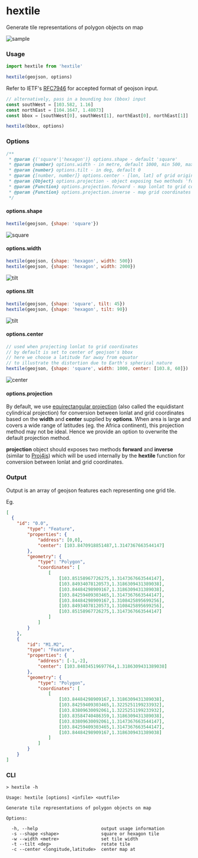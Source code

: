 # hextile
Generate tile representations of polygon objects on map

![sample](static/sample.png)

### Usage
```javascript
import hextile from 'hextile'

hextile(geojson, options)
```

Refer to IETF's [RFC7946](https://tools.ietf.org/html/rfc7946) for accepted format of geojson input.

```javascript
// alternatively, pass in a bounding box (bbox) input
const southWest = [103.582, 1.16]
const northEast = [104.1647, 1.48073]
const bbox = [southWest[0], southWest[1], northEast[0], northEast[1]]

hextile(bbox, options)
```

### Options

```javascript
/**
 * @param {('square'|'hexagon')} options.shape - default 'square'
 * @param {number} options.width - in metre, default 1000, min 500, max 500000
 * @param {number} options.tilt - in deg, default 0
 * @param {[number, number]} options.center - [lon, lat] of grid origin
 * @param {Object} options.projection - object exposing two methods 'forward' & 'inverse'
 * @param {Function} options.projection.forward - map lonlat to grid coordinates
 * @param {Function} options.projection.inverse - map grid coordinates to lonlat
 */
```

#### options.shape
```javascript
hextile(geojson, {shape: 'square'})
```
![square](static/square.png)

#### options.width
```javascript
hextile(geojson, {shape: 'hexagon', width: 500})
hextile(geojson, {shape: 'hexagon', width: 2000})
```
![tilt](static/width.png)

#### options.tilt
```javascript
hextile(geojson, {shape: 'square', tilt: 45})
hextile(geojson, {shape: 'hexagon', tilt: 90})
```
![tilt](static/tilt.png)

#### options.center
```javascript
// used when projecting lonlat to grid coordinates
// by default is set to center of geojson's bbox
// here we choose a latitude far away from equator
// to illustrate the distortion due to Earth's spherical nature
hextile(geojson, {shape: 'square', width: 1000, center: [103.8, 60]})
```
![center](static/center.png)

#### options.projection
By default, we use [equirectangular projection](https://en.wikipedia.org/wiki/Equirectangular_projection) (also called the equidistant cylindrical projection) for conversion between lonlat and grid coordinates based on the **width** and **center** supplied by **options**. When area is large and covers a wide range of latitudes (eg. the Africa continent), this projection method may not be ideal. Hence we provide an option to overwrite the default projection method.

**projection** object should exposes two methods **forward** and **inverse** (similar to [Proj4js](http://proj4js.org/)) which will be used internally by the **hextile** function for conversion between lonlat and grid coordinates.

### Output
Output is an array of geojson features each representing one grid tile.

Eg.
```json
[
  {
    "id": "0.0",
		"type": "Feature",
		"properties": {
			"address": [0,0],
			"center": [103.8470918851487,1.3147367663544147]
		},
		"geometry": {
			"type": "Polygon",
			"coordinates": [
				[
					[103.85158967726275,1.3147367663544147],
					[103.84934078120573,1.3186309431389038],
					[103.84484298909167,1.3186309431389038],
					[103.84259409303465,1.3147367663544147],
					[103.84484298909167,1.3108425895699256],
					[103.84934078120573,1.3108425895699256],
					[103.85158967726275,1.3147367663544147]
				]
			]
		}
	},
	{
		"id": "M1.M2",
		"type": "Feature",
		"properties": {
			"address": [-1,-2],
			"center": [103.84034519697764,1.3186309431389038]
		},
		"geometry": {
			"type": "Polygon",
			"coordinates": [
				[
					[103.84484298909167,1.3186309431389038],
					[103.84259409303465,1.3225251199233932],
					[103.83809630092061,1.3225251199233932],
					[103.83584740486359,1.3186309431389038],
					[103.83809630092061,1.3147367663544147],
					[103.84259409303465,1.3147367663544147],
					[103.84484298909167,1.3186309431389038]
				]
			]
		}
	}
]
```

### CLI
```
> hextile -h

Usage: hextile [options] <infile> <outfile>

Generate tile representations of polygon objects on map

Options:

  -h, --help                        output usage information
  -s --shape <shape>                square or hexagon tile
  -w --width <metre>                set tile width
  -t --tilt <deg>                   rotate tile
  -c --center <longitude,latitude>  center map at
```

